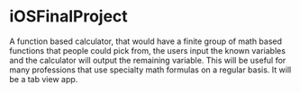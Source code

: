 # iOSFinalProject
A function based calculator, that would have a finite group of math based functions that people could pick from, the users input the known variables and the calculator will output the remaining variable. This will be useful for many professions that use specialty math formulas on a regular basis. It will be a tab view app.
